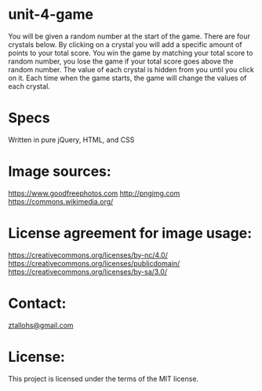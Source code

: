 # unit-4-game
You will be given a random number at the start of the game. 
There are four crystals below. By clicking on a crystal you will add a specific amount of points to your total score.
You win the game by matching your total score to random number, you lose the game if your total score goes above the random number.
The value of each crystal is hidden from you until you click on it. 
Each time when the game starts, the game will change the values of each crystal.

# Specs
Written in pure jQuery, HTML, and CSS

# Image sources:
https://www.goodfreephotos.com
http://pngimg.com
https://commons.wikimedia.org/

# License agreement for image usage:
https://creativecommons.org/licenses/by-nc/4.0/
https://creativecommons.org/licenses/publicdomain/
https://creativecommons.org/licenses/by-sa/3.0/

# Contact:
ztallohs@gmail.com

# License:
This project is licensed under the terms of the MIT license.